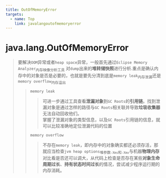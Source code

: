 ```yaml
---
title: OutOfMemoryError
targets:
  - name: Top
    link: javalangoutofmemoryerror
---
```


# java.lang.OutOfMemoryError

> 要解决`OOM`异常或者`heap space`异常，一般首先通过`Eclipse Memory Analyzer`<sub>内存映像分析工具</sub> 对`dump`出来的**堆转储快照**进行分析.重点是确认内存中的对象是否是必要的，也就是要先分清到底是`memory leak`<sub>内存泄漏</sub>还是`memory overflow`<sub>内存溢出</sub>
> > `memory leak`
> > > 可进一步通过工具查看**泄漏对象**到`GC Roots`的**引用链**。找到泄漏对象是通过怎样的路径与`GC Roots`相关联并导致**垃圾收集器**无法自动回收他们。\
> > > 掌握了泄漏对象的类型信息，以及`GC Roots`引用链的信息，就可以比较准确地定位泄漏代码的位置
> >
> > `memory overflow`
> > > 不存在`memory leak`，即内存中的对象确实都还必须存活，那就应当检查`jvm heap options`<sub>堆参数`-Xms`和`-Xmx`</sub>与机器**物理内存**对比看是否还可以调大，从代码上检查是否存在某些**对象生命周期过长**、**持有状态时间过长**的情况，尝试减少程序运行期的内存消耗。
